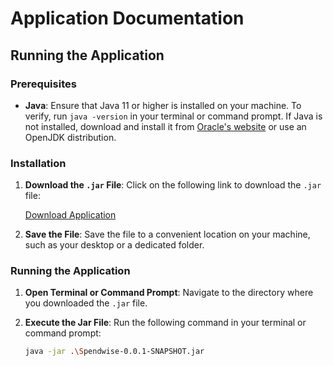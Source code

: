 # Application Documentation

## Running the Application

### Prerequisites
- **Java**: Ensure that Java 11 or higher is installed on your machine. To verify, run `java -version` in your terminal or command prompt. If Java is not installed, download and install it from [Oracle's website](https://www.oracle.com/java/technologies/javase-jdk11-downloads.html) or use an OpenJDK distribution.

### Installation
1. **Download the `.jar` File**: Click on the following link to download the `.jar` file:

   [Download Application](https://iitkgpacin-my.sharepoint.com/:u:/g/personal/aryachandanreddy_iitkgp_ac_in/EZtOLKVtgzhAptdX-Wl2BEUBV62GXBX3GOC4pHp04UWuZA?e=tK2tba)

2. **Save the File**: Save the file to a convenient location on your machine, such as your desktop or a dedicated folder.

### Running the Application
1. **Open Terminal or Command Prompt**: Navigate to the directory where you downloaded the `.jar` file.

2. **Execute the Jar File**: Run the following command in your terminal or command prompt:
   ```bash
   java -jar .\Spendwise-0.0.1-SNAPSHOT.jar
